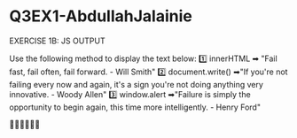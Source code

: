 # Q3EX1-AbdullahJalainie
EXERCISE 1B: JS OUTPUT

Use the following method to display the text below: 
1️⃣ innerHTML ➡ "Fail fast, fail often, fail forward. - Will Smith"
2️⃣ document.write() ➡"If you're not failing every now and again, it's a sign you're not doing anything very innovative. - Woody Allen"
3️⃣ window.alert ➡"Failure is simply the opportunity to begin again, this time more intelligently. - Henry Ford"

💜💜💜💜💜💜
